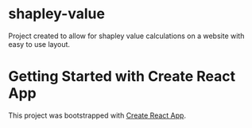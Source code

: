 # shapley-value
Project created to allow for shapley value calculations on a website with easy to use layout.

# Getting Started with Create React App

This project was bootstrapped with [Create React App](https://github.com/facebook/create-react-app).
